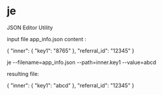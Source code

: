 # je
JSON Editor Utility


input file app_info.json content :

{
    "inner": {
        "key1": "8765"
    },
    "referral_id": "12345"
}

je --filename=app_info.json --path=inner.key1 --value=abcd

resulting file:

{
    "inner": {
        "key1": "abcd"
    },
    "referral_id": "12345"
}
